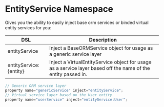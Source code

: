 # EntityService Namespace

Gives you the ability to easily inject base orm services or binded virtual entity services for you:

|DSL|Description|
|--|--|
|entityService |Inject a BaseORMService object for usage as a generic service layer|
|entityService:{entity} |Inject a VirtualEntityService object for usage as a service layer based off the name of the entity passed in.|

```javascript
// Generic ORM service layer
property name="genericService" inject="entityService";
// Virtual service layer based on the User entity
property name="userService" inject="entityService:User";
```

